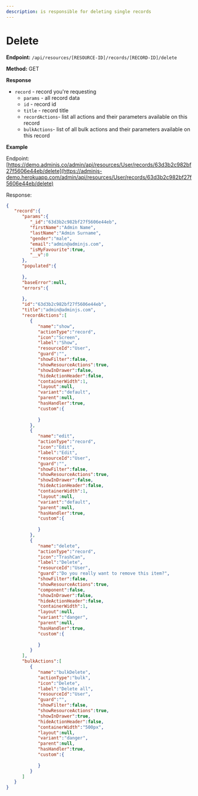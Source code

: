 ```yaml
---
description: is responsible for deleting single records
---
```


# Delete

**Endpoint:** `/api/resources/[RESOURCE-ID]/records/[RECORD-ID]/delete`

**Method:** GET

**Response**

* `record` - record you're requesting
  * `params` - all record data&#x20;
  * `id` - record id
  * `title` - record title
  * `recordActions`- list all actions and their parameters available on this record
  * `bulkActions`- list of all bulk actions and their parameters available on this record

**Example**&#x20;

Endpoint: [https://demo.adminjs.co/admin/api/resources/User/records/63d3b2c982bf27f5606e44eb/delete](https://adminjs-demo.herokuapp.com/admin/api/resources/User/records/63d3b2c982bf27f5606e44eb/delete)

Response:&#x20;

```json
{
   "record":{
      "params":{
         "_id":"63d3b2c982bf27f5606e44eb",
         "firstName":"Admin Name",
         "lastName":"Admin Surname",
         "gender":"male",
         "email":"admin@adminjs.com",
         "isMyFavourite":true,
         "__v":0
      },
      "populated":{
         
      },
      "baseError":null,
      "errors":{
         
      },
      "id":"63d3b2c982bf27f5606e44eb",
      "title":"admin@adminjs.com",
      "recordActions":[
         {
            "name":"show",
            "actionType":"record",
            "icon":"Screen",
            "label":"Show",
            "resourceId":"User",
            "guard":"",
            "showFilter":false,
            "showResourceActions":true,
            "showInDrawer":false,
            "hideActionHeader":false,
            "containerWidth":1,
            "layout":null,
            "variant":"default",
            "parent":null,
            "hasHandler":true,
            "custom":{
               
            }
         },
         {
            "name":"edit",
            "actionType":"record",
            "icon":"Edit",
            "label":"Edit",
            "resourceId":"User",
            "guard":"",
            "showFilter":false,
            "showResourceActions":true,
            "showInDrawer":false,
            "hideActionHeader":false,
            "containerWidth":1,
            "layout":null,
            "variant":"default",
            "parent":null,
            "hasHandler":true,
            "custom":{
               
            }
         },
         {
            "name":"delete",
            "actionType":"record",
            "icon":"TrashCan",
            "label":"Delete",
            "resourceId":"User",
            "guard":"Do you really want to remove this item?",
            "showFilter":false,
            "showResourceActions":true,
            "component":false,
            "showInDrawer":false,
            "hideActionHeader":false,
            "containerWidth":1,
            "layout":null,
            "variant":"danger",
            "parent":null,
            "hasHandler":true,
            "custom":{
               
            }
         }
      ],
      "bulkActions":[
         {
            "name":"bulkDelete",
            "actionType":"bulk",
            "icon":"Delete",
            "label":"Delete all",
            "resourceId":"User",
            "guard":"",
            "showFilter":false,
            "showResourceActions":true,
            "showInDrawer":true,
            "hideActionHeader":false,
            "containerWidth":"500px",
            "layout":null,
            "variant":"danger",
            "parent":null,
            "hasHandler":true,
            "custom":{
               
            }
         }
      ]
   }
}
```
